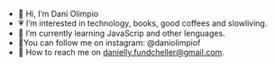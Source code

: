 - 👋 Hi, I’m Dani Olimpio
- 💗 I’m interested in technology, books, good coffees and slowliving.
- 🌱 I’m currently learning JavaScrip and other lenguages.  
- 📸You can follow me on instagram: @daniolimpiof
- 💌 How to reach me on danielly.fundcheller@gmail.com.

<!---
daniolimpiof/daniolimpiof is a ✨ special ✨ repository because its `README.md` (this file) appears on your GitHub profile.
You can click the Preview link to take a look at your changes.
--->
